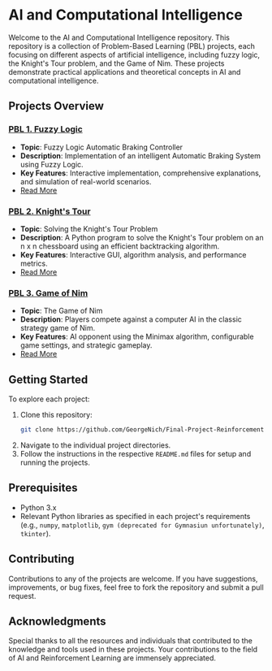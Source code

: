 # AI and Computational Intelligence

Welcome to the AI and Computational Intelligence repository. This repository is a collection of Problem-Based Learning (PBL) projects, each focusing on different aspects of artificial intelligence, including fuzzy logic, the Knight's Tour problem, and the Game of Nim. These projects demonstrate practical applications and theoretical concepts in AI and computational intelligence.

## Projects Overview

### [PBL 1. Fuzzy Logic](PBL%201.%20Fuzzy%20Logic/)
- **Topic**: Fuzzy Logic Automatic Braking Controller
- **Description**: Implementation of an intelligent Automatic Braking System using Fuzzy Logic.
- **Key Features**: Interactive implementation, comprehensive explanations, and simulation of real-world scenarios.
- [Read More](PBL%201.%20Fuzzy%20Logic/README.md)

### [PBL 2. Knight's Tour](PBL%202.%20Knights%20Tour/)
- **Topic**: Solving the Knight's Tour Problem
- **Description**: A Python program to solve the Knight's Tour problem on an n x n chessboard using an efficient backtracking algorithm.
- **Key Features**: Interactive GUI, algorithm analysis, and performance metrics.
- [Read More](PBL%202.%20Knights%20Tour/README.md)

### [PBL 3. Game of Nim](PBL%203.%20Game%20of%20Nim/)
- **Topic**: The Game of Nim
- **Description**: Players compete against a computer AI in the classic strategy game of Nim.
- **Key Features**: AI opponent using the Minimax algorithm, configurable game settings, and strategic gameplay.
- [Read More](PBL%203.%20Game%20of%20Nim/README.md)

## Getting Started
To explore each project:
1. Clone this repository:
    ```bash
    git clone https://github.com/GeorgeNich/Final-Project-Reinforcement-Learning-Investigation.git

2. Navigate to the individual project directories.
3. Follow the instructions in the respective `README.md` files for setup and running the projects.

## Prerequisites
- Python 3.x
- Relevant Python libraries as specified in each project's requirements (e.g., `numpy`, `matplotlib`, `gym (deprecated for Gymnasiun unfortunately)`, `tkinter`).

## Contributing
Contributions to any of the projects are welcome. If you have suggestions, improvements, or bug fixes, feel free to fork the repository and submit a pull request.

## Acknowledgments
Special thanks to all the resources and individuals that contributed to the knowledge and tools used in these projects. Your contributions to the field of AI and Reinforcement Learning are immensely appreciated.
